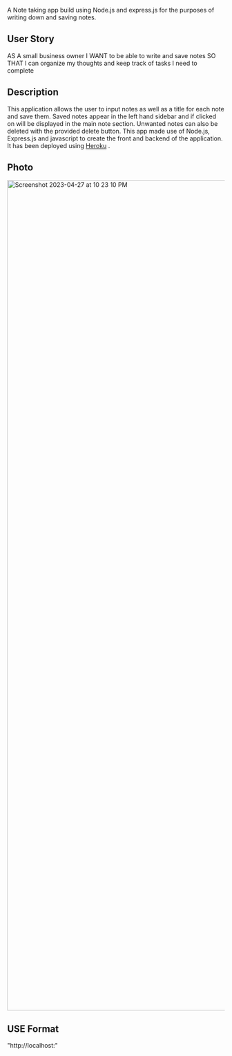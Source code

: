 
A Note taking app build using Node.js and express.js for the purposes of writing down and saving notes. 

## User Story

AS A small business owner
I WANT to be able to write and save notes
SO THAT I can organize my thoughts and keep track of tasks I need to complete

## Description

This application allows the user to input notes as well as a title for each note and save them. Saved notes appear in the left hand sidebar and if clicked on will be displayed in the main note section. Unwanted notes can also be deleted with the provided delete button. 
This app made use of Node.js, Express.js and javascript to create the front and backend of the application. It has been deployed using [Heroku](https://note-taker-basic.herokuapp.com/) .

## Photo
<img width="1920" alt="Screenshot 2023-04-27 at 10 23 10 PM" src="https://user-images.githubusercontent.com/119978168/235040696-00965205-6278-4e12-b861-612be04757ad.png">


## USE Format

"http://localhost:<port>"
